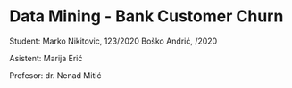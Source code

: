 # Data Mining - Bank Customer Churn

Student:
Marko Nikitovic, 123/2020
Boško Andrić, /2020

Asistent: Marija Erić

Profesor: dr. Nenad Mitić
